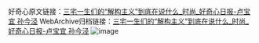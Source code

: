 好奇心原文链接：[三宅一生们的“解构主义”到底在说什么_时尚_好奇心日报-卢宝宜 孙今泾](https://www.qdaily.com/articles/10221.html)
WebArchive归档链接：[三宅一生们的“解构主义”到底在说什么_时尚_好奇心日报-卢宝宜 孙今泾](http://web.archive.org/web/20161002104859/http://www.qdaily.com:80/articles/10221.html)
![image](http://ww3.sinaimg.cn/large/007d5XDply1g3vvnmhj6cj30u04j9b29)